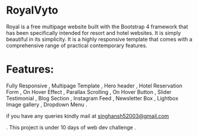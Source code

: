 # RoyalVyto
Royal is a free multipage website built with the Bootstrap 4 framework that has been specifically intended for resort and hotel websites. It is simply beautiful in its simplicity. It is a highly responsive template that comes with a comprehensive range of practical contemporary features.

 # Features:
Fully Responsive ,
Multipage Template ,
Hero header ,
Hotel Reservation Form ,
On Hover Effect ,
Parallax Scrolling ,
On Hover Button ,
Slider Testimonial ,
Blog Section ,
Instagram Feed ,
Newsletter Box ,
Lightbox Image gallery ,
Dropdown Menu . 


if you have any queries kindly mail at singhansh52003@gmail.com 

. This project is under 10 days of web dev challenge . 

